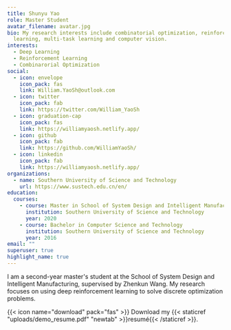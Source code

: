 ```yaml
---
title: Shunyu Yao
role: Master Student
avatar_filename: avatar.jpg
bio: My research interests include combinatorial optimization, reinforcement
  learning, multi-task learning and computer vision.
interests:
  - Deep Learning
  - Reinforcement Learning
  - Combinarorial Optimization
social:
  - icon: envelope
    icon_pack: fas
    link: William.YaoSh@outlook.com
  - icon: twitter
    icon_pack: fab
    link: https://twitter.com/William_YaoSh
  - icon: graduation-cap
    icon_pack: fas
    link: https://williamyaosh.netlify.app/
  - icon: github
    icon_pack: fab
    link: https://github.com/WilliamYaoSh/
  - icon: linkedin
    icon_pack: fab
    link: https://williamyaosh.netlify.app/
organizations:
  - name: Southern University of Science and Technology
    url: https://www.sustech.edu.cn/en/
education:
  courses:
    - course: Master in School of System Design and Intelligent Manufacturing
      institution: Southern University of Science and Technology
      year: 2020
    - course: Bachelor in Computer Science and Technology
      institution: Southern University of Science and Technology
      year: 2016
email: ""
superuser: true
highlight_name: true
---
```

I am a second-year master's student at the School of System Design and Intelligent Manufacturing, supervised by Zhenkun Wang. My research focuses on using deep reinforcement learning to solve discrete optimization problems.

{{< icon name="download" pack="fas" >}} Download my {{< staticref "uploads/demo_resume.pdf" "newtab" >}}resumé{{< /staticref >}}.
